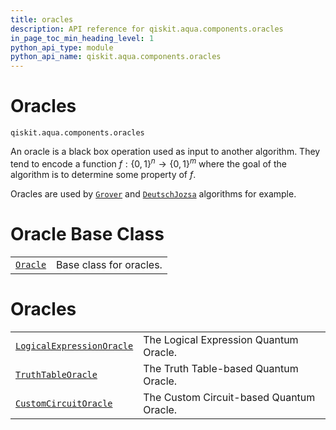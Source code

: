```yaml
---
title: oracles
description: API reference for qiskit.aqua.components.oracles
in_page_toc_min_heading_level: 1
python_api_type: module
python_api_name: qiskit.aqua.components.oracles
---
```


<span id="module-qiskit.aqua.components.oracles" />

<span id="qiskit-aqua-components-oracles" />

# Oracles

<span id="module-qiskit.aqua.components.oracles" />

`qiskit.aqua.components.oracles`

An oracle is a black box operation used as input to another algorithm. They tend to encode a function $f:\{0,1\}^n \rightarrow \{0,1\}^m$ where the goal of the algorithm is to determine some property of $f$.

Oracles are used by [`Grover`](qiskit.aqua.algorithms.Grover#qiskit.aqua.algorithms.Grover "qiskit.aqua.algorithms.Grover") and [`DeutschJozsa`](qiskit.aqua.algorithms.DeutschJozsa#qiskit.aqua.algorithms.DeutschJozsa "qiskit.aqua.algorithms.DeutschJozsa") algorithms for example.

# Oracle Base Class

|                                                                                                                                 |                         |
| ------------------------------------------------------------------------------------------------------------------------------- | ----------------------- |
| [`Oracle`](qiskit.aqua.components.oracles.Oracle#qiskit.aqua.components.oracles.Oracle "qiskit.aqua.components.oracles.Oracle") | Base class for oracles. |

# Oracles

|                                                                                                                                                                                                     |                                          |
| --------------------------------------------------------------------------------------------------------------------------------------------------------------------------------------------------- | ---------------------------------------- |
| [`LogicalExpressionOracle`](qiskit.aqua.components.oracles.LogicalExpressionOracle#qiskit.aqua.components.oracles.LogicalExpressionOracle "qiskit.aqua.components.oracles.LogicalExpressionOracle") | The Logical Expression Quantum Oracle.   |
| [`TruthTableOracle`](qiskit.aqua.components.oracles.TruthTableOracle#qiskit.aqua.components.oracles.TruthTableOracle "qiskit.aqua.components.oracles.TruthTableOracle")                             | The Truth Table-based Quantum Oracle.    |
| [`CustomCircuitOracle`](qiskit.aqua.components.oracles.CustomCircuitOracle#qiskit.aqua.components.oracles.CustomCircuitOracle "qiskit.aqua.components.oracles.CustomCircuitOracle")                 | The Custom Circuit-based Quantum Oracle. |

